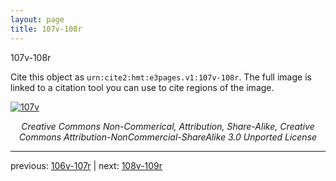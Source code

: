 ```yaml
---
layout: page
title: 107v-108r
---
```


107v-108r

Cite this object as `urn:cite2:hmt:e3pages.v1:107v-108r`. The full image is linked to a citation tool you can use to cite regions of the image.

[![107v](http://www.homermultitext.org/iipsrv?IIIF=/project/homer/pyramidal/deepzoom/hmt/e3bifolio/v1/E3_107v_108r.tif/full/800,/0/default.jpg)](http://www.homermultitext.org/ict2/?urn=urn:cite2:hmt:e3bifolio.v1:E3_107v_108r) 

<p style="text-align: center; font-style: italic;">Creative Commons Non-Commerical, Attribution, Share-Alike, Creative Commons Attribution-NonCommercial-ShareAlike 3.0 Unported License</p>

---

previous: [106v-107r](../106v-107r/) | next: [108v-109r](../108v-109r/)